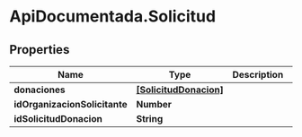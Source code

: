 # ApiDocumentada.Solicitud

## Properties

Name | Type | Description | Notes
------------ | ------------- | ------------- | -------------
**donaciones** | [**[SolicitudDonacion]**](SolicitudDonacion.md) |  | [optional] 
**idOrganizacionSolicitante** | **Number** |  | 
**idSolicitudDonacion** | **String** |  | 


